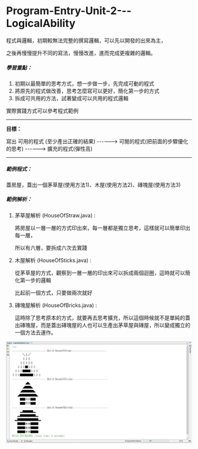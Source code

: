 # Program-Entry-Unit-2---LogicalAbility

程式與邏輯，初期較無法完整的撰寫邏輯，可以先以開發的出來為主，

之後再慢慢提升不同的寫法，慢慢改進，進而完成更複雜的邏輯。



##### 學習重點：

1. 初期以最簡單的思考方式，想一步做一步，先完成可動的程式 
2. 將原先的程式做改善，思考怎麼寫可以更好，簡化第一步的方式
3. 拆成可共用的方法，試著變成可以共用的程式邏輯



實際實踐方式可以參考程式範例

------

**目標：**

寫出    可用的程式 (至少產出正確的結果)  ------>  可閱的程式(把前面的步驟優化的思考) ------>  擴充的程式(彈性高)

------

##### 範例程式：

蓋房屋，蓋出一個茅草屋(使用方法1)、木屋(使用方法2)、磚塊屋(使用方法3)

##### 範例解析：

1. 茅草屋解析 (HouseOfStraw.java) : 

   將房屋以一層一層的方式印出來，每一層都是獨立思考，這樣就可以簡單印出每一層，

   所以有六層，要拆成六次去實踐

2. 木屋解析 (HouseOfSticks.java) : 

   從茅草屋的方式，觀察到一層一層的印出來可以拆成兩個迴圈，這時就可以簡化第一步的邏輯

   比起前一個方式，只要做兩次就好

3. 磚塊屋解析 (HouseOfBricks.java) : 

   這時除了思考原本的方式，就要再去思考擴充，所以這個時候就不是單純的蓋出磚塊屋，而是蓋出磚塊屋的人也可以生產出茅草屋與磚屋，所以變成獨立的一個方法去運作。

![](.\images\housebuilding.png)





